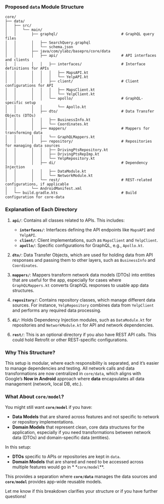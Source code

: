 ### Proposed `data` Module Structure

```plaintext
core/
├── data/
│   ├── src/
│   │   └── main/
│   │       ├── graphql/                             # GraphQL query files
│   │       │   ├── SearchQuery.graphql
│   │       │   └── schema.json
│   │       ├── java/com/ylabz/basepro/core/data
│   │       │   ├── api/                             # API interfaces and clients
│   │       │   │   ├── interfaces/                  # Interface definitions for APIs
│   │       │   │   │   ├── MapsAPI.kt
│   │       │   │   │   └── YelpAPI.kt
│   │       │   │   ├── client/                      # Client configurations for API
│   │       │   │   │   ├── MapsClient.kt
│   │       │   │   │   └── YelpClient.kt
│   │       │   │   └── apollo/                      # GraphQL-specific setup
│   │       │   │       └── Apollo.kt
│   │       │   ├── dto/                             # Data Transfer Objects (DTOs)
│   │       │   │   ├── BusinessInfo.kt
│   │       │   │   └── Coordinates.kt
│   │       │   ├── mappers/                         # Mappers for transforming data
│   │       │   │   └── GraphQLMappers.kt
│   │       │   ├── repository/                      # Repositories for managing data sources
│   │       │   │   ├── DrivingPtsRepository.kt
│   │       │   │   ├── DrivingPtsRepImp.kt
│   │       │   │   └── YelpRepository.kt
│   │       │   ├── di/                              # Dependency Injection
│   │       │   │   ├── DataModule.kt
│   │       │   │   └── NetworkModule.kt
│   │       │   └── rest/                            # REST-related configurations, if applicable
│   │       └── AndroidManifest.xml
│   └── build.gradle.kts                             # Build configuration for core-data
```

### Explanation of Each Directory

1. **`api/`**: Contains all classes related to APIs. This includes:
    - **`interfaces/`**: Interfaces defining the API endpoints like `MapsAPI` and `YelpAPI`.
    - **`client/`**: Client implementations, such as `MapsClient` and `YelpClient`.
    - **`apollo/`**: Specific configurations for GraphQL, e.g., `Apollo.kt`.

2. **`dto/`**: Data Transfer Objects, which are used for holding data from API responses and passing
   them to other layers, such as `BusinessInfo` and `Coordinates`.

3. **`mappers/`**: Mappers transform network data models (DTOs) into entities that are useful for
   the app, especially for cases where `GraphQLMappers.kt` converts GraphQL responses to usable app
   data structures.

4. **`repository/`**: Contains repository classes, which manage different data sources. For
   instance, `YelpRepository` combines data from `YelpClient` and performs any required data
   processing.

5. **`di/`**: Holds Dependency Injection modules, such as `DataModule.kt` for repositories and
   `NetworkModule.kt` for API and network dependencies.

6. **`rest/`**: This is an optional directory if you also have REST API calls. This could hold
   Retrofit or other REST-specific configurations.

### Why This Structure?

This setup is modular, where each responsibility is separated, and it’s easier to manage
dependencies and testing. All network calls and data transformations are now centralized in
`core/data`, which aligns with Google’s **Now in Android** approach where **data** encapsulates all
data management (network, local DB, etc.).

### What About `core/model`?

You might still want **`core/model`** if you have:

- **Data Models** that are shared across features and not specific to network or repository
  implementations.
- **Domain Models** that represent clean, core data structures for the application, especially if
  you need transformations between network data (DTOs) and domain-specific data (entities).

In this setup:

- **DTOs** specific to APIs or repositories are kept in `data`.
- **Domain Models** that are shared and need to be accessed across multiple features would go in *
  *`core/model`**.

This provides a separation where **`core/data`** manages the data sources and **`core/model`**
provides app-wide reusable models.

Let me know if this breakdown clarifies your structure or if you have further questions!